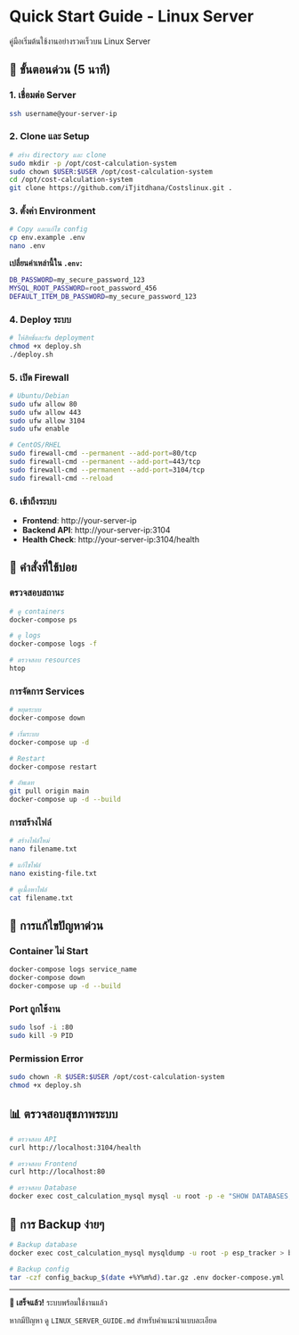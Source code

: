 # Quick Start Guide - Linux Server

คู่มือเริ่มต้นใช้งานอย่างรวดเร็วบน Linux Server

## 🚀 ขั้นตอนด่วน (5 นาที)

### 1. เชื่อมต่อ Server
```bash
ssh username@your-server-ip
```

### 2. Clone และ Setup
```bash
# สร้าง directory และ clone
sudo mkdir -p /opt/cost-calculation-system
sudo chown $USER:$USER /opt/cost-calculation-system
cd /opt/cost-calculation-system
git clone https://github.com/iTjitdhana/Costslinux.git .
```

### 3. ตั้งค่า Environment
```bash
# Copy และแก้ไข config
cp env.example .env
nano .env
```

**เปลี่ยนค่าเหล่านี้ใน `.env`:**
```bash
DB_PASSWORD=my_secure_password_123
MYSQL_ROOT_PASSWORD=root_password_456
DEFAULT_ITEM_DB_PASSWORD=my_secure_password_123
```

### 4. Deploy ระบบ
```bash
# ให้สิทธิ์และรัน deployment
chmod +x deploy.sh
./deploy.sh
```

### 5. เปิด Firewall
```bash
# Ubuntu/Debian
sudo ufw allow 80
sudo ufw allow 443
sudo ufw allow 3104
sudo ufw enable

# CentOS/RHEL
sudo firewall-cmd --permanent --add-port=80/tcp
sudo firewall-cmd --permanent --add-port=443/tcp
sudo firewall-cmd --permanent --add-port=3104/tcp
sudo firewall-cmd --reload
```

### 6. เข้าถึงระบบ
- **Frontend**: http://your-server-ip
- **Backend API**: http://your-server-ip:3104
- **Health Check**: http://your-server-ip:3104/health

## 🔧 คำสั่งที่ใช้บ่อย

### ตรวจสอบสถานะ
```bash
# ดู containers
docker-compose ps

# ดู logs
docker-compose logs -f

# ตรวจสอบ resources
htop
```

### การจัดการ Services
```bash
# หยุดระบบ
docker-compose down

# เริ่มระบบ
docker-compose up -d

# Restart
docker-compose restart

# อัพเดท
git pull origin main
docker-compose up -d --build
```

### การสร้างไฟล์
```bash
# สร้างไฟล์ใหม่
nano filename.txt

# แก้ไขไฟล์
nano existing-file.txt

# ดูเนื้อหาไฟล์
cat filename.txt
```

## 🚨 การแก้ไขปัญหาด่วน

### Container ไม่ Start
```bash
docker-compose logs service_name
docker-compose down
docker-compose up -d --build
```

### Port ถูกใช้งาน
```bash
sudo lsof -i :80
sudo kill -9 PID
```

### Permission Error
```bash
sudo chown -R $USER:$USER /opt/cost-calculation-system
chmod +x deploy.sh
```

## 📊 ตรวจสอบสุขภาพระบบ

```bash
# ตรวจสอบ API
curl http://localhost:3104/health

# ตรวจสอบ Frontend
curl http://localhost:80

# ตรวจสอบ Database
docker exec cost_calculation_mysql mysql -u root -p -e "SHOW DATABASES;"
```

## 🔄 การ Backup ง่ายๆ

```bash
# Backup database
docker exec cost_calculation_mysql mysqldump -u root -p esp_tracker > backup_$(date +%Y%m%d).sql

# Backup config
tar -czf config_backup_$(date +%Y%m%d).tar.gz .env docker-compose.yml
```

---

**🎉 เสร็จแล้ว!** ระบบพร้อมใช้งานแล้ว

หากมีปัญหา ดู `LINUX_SERVER_GUIDE.md` สำหรับคำแนะนำแบบละเอียด
